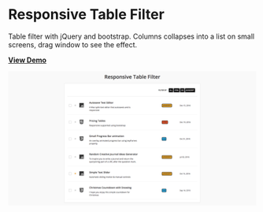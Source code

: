 # Responsive Table Filter
Table filter with jQuery and bootstrap. Columns collapses into a list on small screens, drag window to see the effect.

[**View Demo**](https://chinyi3005.github.io/100websites/22-table-filter)

![Top Bar Notification](./demo-tablefilter.png)
